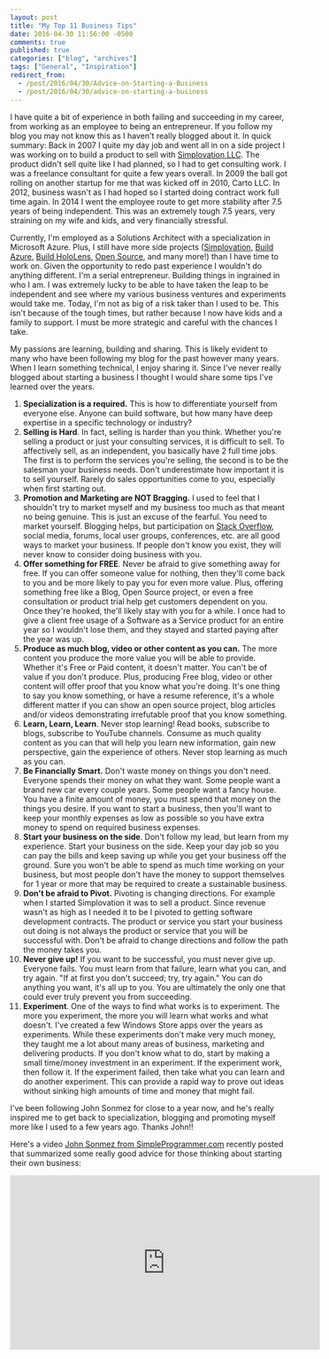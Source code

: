 ```yaml
---
layout: post
title: "My Top 11 Business Tips"
date: 2016-04-30 11:56:00 -0500
comments: true
published: true
categories: ["blog", "archives"]
tags: ["General", "Inspiration"]
redirect_from: 
  - /post/2016/04/30/Advice-on-Starting-a-Business
  - /post/2016/04/30/advice-on-starting-a-business
---
```

<!-- more -->
<p>I have quite a bit of experience in both failing and succeeding in my career, from working as an employee to being an entrepreneur. If you follow my blog you may not know this as I haven't really blogged about it. In quick summary: Back in 2007 I quite my day job and went all in on a side project I was working on to build a product to sell with <a href="http://simplovation.com" target="_blank">Simplovation LLC</a>. The product didn't sell quite like I had planned, so I had to get consulting work. I was a freelance consultant for quite a few years overall. In 2009 the ball got rolling on another startup for me that was kicked off in 2010, Carto LLC. In 2012, business wasn't as I had hoped so I started doing contract work full time again. In 2014 I went the employee route to get more stability after 7.5 years of being independent. This was an extremely tough 7.5 years, very straining on my wife and kids, and very financially stressful.</p>
<p>Currently, I'm employed as a Solutions Architect with a specialization in Microsoft Azure. Plus, I still have more side projects (<a href="http://simplovation.com" target="_blank">Simplovation</a>, <a href="http://buildazure.com">Build Azure</a>, <a href="http://buildhololens.com" target="_blank">Build HoloLens</a>, <a href="https://github.com/crpietschmann" target="_blank">Open Source</a>, and many more!) than I have time to work on. Given the opportunity to redo past experience I wouldn't do anything different. I'm a serial entrepreneur. Building things in ingrained in who I am. I was extremely lucky to be able to have taken the leap to be independent and see where my various business ventures and experiments would take me. Today, I'm not as big of a risk taker than I used to be. This isn't because of the tough times, but rather because I now have kids and a family to support. I must be more strategic and careful with the chances I take.</p>
<p>My passions are learning, building and sharing. This is likely evident to many who have been following my blog for the past however many years. When I learn something technical, I enjoy sharing it. Since I've never really blogged about starting a business I thought I would share some tips I've learned over the years.</p>
<ol>
<li><strong>Specialization is a required.</strong> This is how to differentiate yourself from everyone else. Anyone can build software, but how many have deep expertise in a specific technology or industry?</li>
<li><strong>Selling is Hard</strong>. In fact, selling is harder than you think. Whether you're selling a product or just your consulting services, it is difficult to sell. To affectively sell, as an independent, you basically have 2 full time jobs. The first is to perform the services you're selling, the second is to be the salesman your business needs. Don't underestimate how important it is to sell yourself. Rarely do sales opportunities come to you, especially when first starting out.</li>
<li><strong>Promotion and Marketing are NOT Bragging.</strong> I used to feel that I shouldn't try to market myself and my business too much as that meant no being genuine. This is just an excuse of the fearful. You need to market yourself. Blogging helps, but participation on <a href="http://stackoverflow.com" target="_blank">Stack Overflow</a>, social media, forums, local user groups, conferences, etc. are all good ways to market your business. If people don't know you exist, they will never know to consider doing business with you.</li>
<li><strong>Offer something for FREE</strong>. Never be afraid to give something away for free. If you can offer someone value for nothing, then they'll come back to you and be more likely to pay you for even more value. Plus, offering something free like a Blog, Open Source project, or even a free consultation or product trial help get customers dependent on you. Once they're hooked, the'll likely stay with you for a while. I once had to give a client free usage of a Software as a Service product for an entire year so I wouldn't lose them, and they stayed and started paying after the year was up.</li>
<li><strong>Produce as much blog, video or other content as you can.</strong> The more content you produce the more value you will be able to provide. Whether it's Free or Paid content, it doesn't matter. You can't be of value if you don't produce. Plus, producing Free blog, video or other content will offer proof that you know what you're doing. It's one thing to say you know something, or have a resume reference, it's a whole different matter if you can show an open source project, blog articles and/or videos demonstrating irrefutable proof that you know something.</li>
<li><strong>Learn, Learn, Learn</strong>. Never stop learning! Read books, subscribe to blogs, subscribe to YouTube channels. Consume as much quality content as you can that will help you learn new information, gain new perspective, gain the experience of others. Never stop learning as much as you can.</li>
<li><strong>Be Financially Smart.</strong> Don't waste money on things you don't need. Everyone spends their money on what they want. Some people want a brand new car every couple years. Some people want a fancy house. You have a finite amount of money, you must spend that money on the things you desire. If you want to start a business, then you'll want to keep your monthly expenses as low as possible so you have extra money to spend on required business expenses.</li>
<li><strong>Start your business on the side</strong>. Don't follow my lead, but learn from my experience. Start your business on the side. Keep your day job so you can pay the bills and keep saving up while you get your business off the ground. Sure you won't be able to spend as much time working on your business, but most people don't have the money to support themselves for 1 year or more that may be required to create a sustainable business.</li>
<li><strong>Don't be afraid to Pivot.</strong> Pivoting is changing directions. For example when I started Simplovation it was to sell a product. Since revenue wasn't as high as I needed it to be I pivoted to getting software development contracts. The product or service you start your business out doing is not always the product or service that you will be successful with. Don't be afraid to change directions and follow the path the money takes you.</li>
<li><strong>Never give up!</strong> If you want to be successful, you must never give up. Everyone fails. You must learn from that failure, learn what you can, and try again. "If at first you don't succeed; try, try again." You can do anything you want, it's all up to you. You are ultimately the only one that could ever truly prevent you from succeeding.</li>
<li><strong>Experiment</strong>. One of the ways to find what works is to experiment. The more you experiment, the more you will learn what works and what doesn't. I've created a few Windows Store apps over the years as experiments. While these experiments don't make very much money, they taught me a lot about many areas of business, marketing and delivering products. If you don't know what to do, start by making a small time/money investment in an experiment. If the experiment work, then follow it. If the experiment failed, then take what you can learn and do another experiment. This can provide a rapid way to prove out ideas without sinking high amounts of time and money that might fail.</li>
</ol>
<p>I've been following John Sonmez for close to a year now, and he's really inspired me to get back to specialization, blogging and promoting myself more like I used to a few years ago. Thanks John!!</p>
<p>Here's a video <a href="http://simpleprogrammer.com" target="_blank">John Sonmez from SimpleProgrammer.com</a> recently posted that summarized some really good advice for those thinking about starting their own business:</p>
<p><iframe src="https://www.youtube.com/embed/ypND1dOWTUQ" frameborder="0" width="560" height="315"></iframe></p>
<p>&nbsp;</p>
